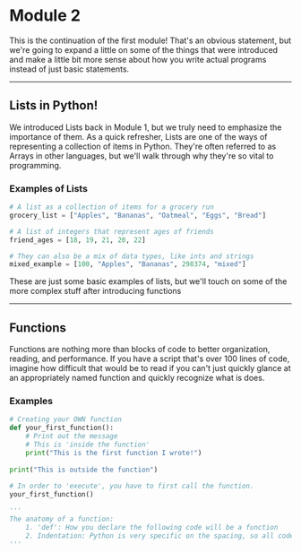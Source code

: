 # Module 2
This is the continuation of the first module! That's an obvious statement, but we're going to expand a little on some of the things that were introduced and make a little bit more sense about how you write actual programs instead of just basic statements.

---

## Lists in Python!
We introduced Lists back in Module 1, but we truly need to emphasize the importance of them. As a quick refresher, Lists are one of the ways of representing a collection of items in Python. They're often referred to as Arrays in other languages, but we'll walk through why they're so vital to programming.

### Examples of Lists
```Python
# A list as a collection of items for a grocery run
grocery_list = ["Apples", "Bananas", "Oatmeal", "Eggs", "Bread"]

# A list of integers that represent ages of friends
friend_ages = [18, 19, 21, 20, 22]

# They can also be a mix of data types, like ints and strings
mixed_example = [100, "Apples", "Bananas", 298374, "mixed"]
```

These are just some basic examples of lists, but we'll touch on some of the more complex stuff after introducing functions

---

## Functions
Functions are nothing more than blocks of code to better organization, reading, and performance. If you have a script that's over 100 lines of code, imagine how difficult that would be to read if you can't just quickly glance at an appropriately named function and quickly recognize what is does.

### Examples
```Python
# Creating your OWN function
def your_first_function():
	# Print out the message
	# This is 'inside the function'
	print("This is the first function I wrote!")
	
print("This is outside the function")
	
# In order to 'execute', you have to first call the function.
your_first_function()

'''
The anatomy of a function:
	1. 'def': How you declare the following code will be a function
	2. Indentation: Python is very specific on the spacing, so all code within that indent is what's contained within the function. 
'''
```

